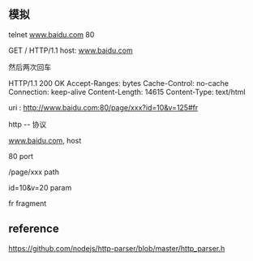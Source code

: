 ## 模拟

telnet www.baidu.com 80

GET / HTTP/1.1
host: www.baidu.com

然后两次回车

HTTP/1.1 200 OK
Accept-Ranges: bytes
Cache-Control: no-cache
Connection: keep-alive
Content-Length: 14615
Content-Type: text/html

uri : http://www.baidu.com:80/page/xxx?id=10&v=125#fr

http  -- 协议

www.baidu.com, host 

80 port

/page/xxx  path 

id=10&v=20 param

fr fragment

## reference 
 
https://github.com/nodejs/http-parser/blob/master/http_parser.h